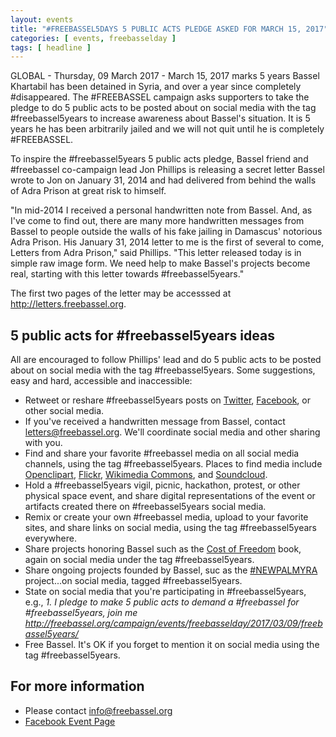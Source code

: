 ```yaml
---
layout: events
title: "#FREEBASSEL5DAYS 5 PUBLIC ACTS PLEDGE ASKED FOR MARCH 15, 2017"
categories: [ events, freebasselday ]
tags: [ headline ]
---
```


GLOBAL - Thursday, 09 March 2017 - March 15, 2017 marks 5 years Bassel Khartabil has been detained in Syria, and over a year since completely #disappeared. The #FREEBASSEL campaign asks supporters to take the pledge to do 5 public acts to be posted about on social media with the tag #freebassel5years to increase awareness about Bassel's situation. It is 5 years he has been arbitrarily jailed and we will not quit until he is completely #FREEBASSEL.

To inspire the #freebassel5years 5 public acts pledge, Bassel friend and #freebassel co-campaign lead Jon Phillips is releasing a secret letter Bassel wrote to Jon on January 31, 2014 and had delivered from behind the walls of Adra Prison at great risk to himself.

"In mid-2014 I received a personal handwritten note from Bassel. And, as I've come to find out, there are many more handwritten messages from Bassel to people outside the walls of his fake jailing in Damascus' notorious Adra Prison. His January 31, 2014 letter to me is the first of several to come, Letters from Adra Prison," said Phillips. "This letter released today is in simple raw image form. We need help to make Bassel's projects become real, starting with this letter towards #freebassel5years."

The first two pages of the letter may be accesssed at <a href="http://letters.freebassel.org">http://letters.freebassel.org</a>.

## 5 public acts for #freebassel5years ideas

All are encouraged to follow Phillips' lead and do 5 public acts to be posted about on social media with the tag #freebassel5years. Some suggestions, easy and hard, accessible and inaccessible:

- Retweet or reshare #freebassel5years posts on <a href="https://twitter.com/search?q=%23freebassel5years">Twitter</a>, <a href="https://www.facebook.com/search/top/?q=%23freebassel5years">Facebook</a>, or other social media.
- If you've received a handwritten message from Bassel, contact <a href="mailto:letters@freebassel.org">letters@freebassel.org</a>. We'll coordinate social media and other sharing with you.
- Find and share your favorite #freebassel media on all social media channels, using the tag #freebassel5years. Places to find media include <a href="https://openclipart.org/search/?query=%23freebassel">Openclipart</a>, <a href="https://www.flickr.com/search/?text=%23freebassel">Flickr</a>, <a href="https://commons.wikimedia.org/w/index.php?search=freebassel&title=Special:Search&fulltext=Search">Wikimedia Commons</a>, and <a href="https://soundcloud.com/search?q=freebassel">Soundcloud</a>.
- Hold a #freebassel5years vigil, picnic, hackathon, protest, or other physical space event, and share digital representations of the event or artifacts created there on #freebassel5years social media.
- Remix or create your own #freebassel media, upload to your favorite sites, and share links on social media, using the tag #freebassel5years everywhere.
- Share projects honoring Bassel such as the <a href="http://costoffreedom.cc/">Cost of Freedom</a> book, again on social media under the tag #freebassel5years.
- Share ongoing projects founded by Bassel, suc as the <a href="http://www.newpalmyra.org/">#NEWPALMYRA</a> project...on social media, tagged #freebassel5years.
- State on social media that you're participating in #freebassel5years, e.g., <i>1. I pledge to make 5 public acts to demand a #freebassel for #freebassel5years, join me http://freebassel.org/campaign/events/freebasselday/2017/03/09/freebassel5years/</i>
- Free Bassel. It's OK if you forget to mention it on social media using the tag #freebassel5years.

## For more information

- Please contact <a href="mailto:info@freebassel.org">info@freebassel.org</a>
- <a href="https://www.facebook.com/events/1832465017031438/">Facebook Event Page</a>


